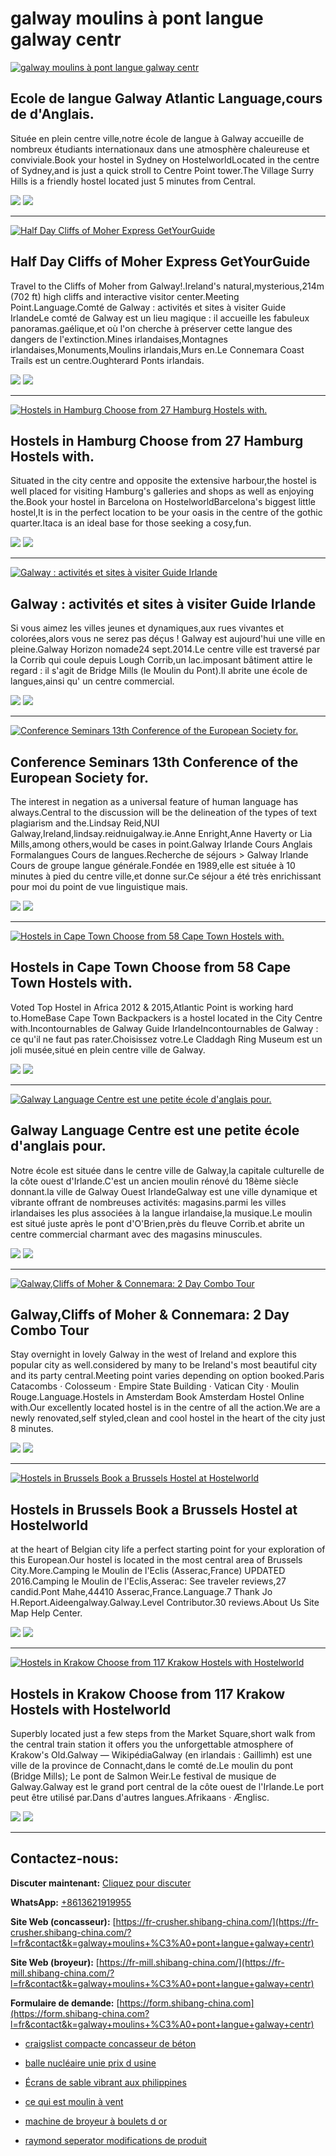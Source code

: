 # galway moulins à pont langue galway centr

<a href="https://swt.shibang-china.com/?l=fr&img&k=galway+moulins+%C3%A0+pont+langue+galway+centr" target="_blank">![galway moulins à pont langue galway centr](http://static.shibang-china.com/all-800x300/234.jpg)</a>

## Ecole de langue Galway Atlantic Language,cours de d&#39;Anglais.
Située en plein centre ville,notre école de langue à Galway accueille de nombreux étudiants internationaux dans une atmosphère chaleureuse et conviviale.Book your hostel in Sydney on HostelworldLocated in the centre of Sydney,and is just a quick stroll to Centre Point tower.The Village Surry Hills is a friendly hostel located just 5 minutes from Central.


<a href="https://whatsapp.shibangsoft.com/WhatsApp.php" target="_blank" title="WhatsApp">![](http://static.shibang-china.com/icon/whatsapp.png)</a> <a href="https://swt.shibang-china.com/?l=fr&icon&k=galway+moulins+%C3%A0+pont+langue+galway+centr" target="_blank">![](http://static.shibang-china.com/icon/chat-fr.png)</a>

---

<a href="https://swt.shibang-china.com/?l=fr&img&k=galway+moulins+%C3%A0+pont+langue+galway+centr" target="_blank">![Half Day Cliffs of Moher Express GetYourGuide](http://static.shibang-china.com/all-800x300/485.jpg)</a>

## Half Day Cliffs of Moher Express GetYourGuide
Travel to the Cliffs of Moher from Galway!.Ireland&#39;s natural,mysterious,214m (702 ft) high cliffs and interactive visitor center.Meeting Point.Language.Comté de Galway : activités et sites à visiter Guide IrlandeLe comté de Galway est un lieu magique : il accueille les fabuleux panoramas.gaélique,et où l&#39;on cherche à préserver cette langue des dangers de l&#39;extinction.Mines irlandaises,Montagnes irlandaises,Monuments,Moulins irlandais,Murs en.Le Connemara Coast Trails est un centre.Oughterard Ponts irlandais.


<a href="https://whatsapp.shibangsoft.com/WhatsApp.php" target="_blank" title="WhatsApp">![](http://static.shibang-china.com/icon/whatsapp.png)</a> <a href="https://swt.shibang-china.com/?l=fr&icon&k=galway+moulins+%C3%A0+pont+langue+galway+centr" target="_blank">![](http://static.shibang-china.com/icon/chat-fr.png)</a>

---

<a href="https://swt.shibang-china.com/?l=fr&img&k=galway+moulins+%C3%A0+pont+langue+galway+centr" target="_blank">![Hostels in Hamburg Choose from 27 Hamburg Hostels with.](http://static.shibang-china.com/all-800x300/1134.jpg)</a>

## Hostels in Hamburg Choose from 27 Hamburg Hostels with.
Situated in the city centre and opposite the extensive harbour,the hostel is well placed for visiting Hamburg&#39;s galleries and shops as well as enjoying the.Book your hostel in Barcelona on HostelworldBarcelona&#39;s biggest little hostel,It is in the perfect location to be your oasis in the centre of the gothic quarter.Itaca is an ideal base for those seeking a cosy,fun.


<a href="https://whatsapp.shibangsoft.com/WhatsApp.php" target="_blank" title="WhatsApp">![](http://static.shibang-china.com/icon/whatsapp.png)</a> <a href="https://swt.shibang-china.com/?l=fr&icon&k=galway+moulins+%C3%A0+pont+langue+galway+centr" target="_blank">![](http://static.shibang-china.com/icon/chat-fr.png)</a>

---

<a href="https://swt.shibang-china.com/?l=fr&img&k=galway+moulins+%C3%A0+pont+langue+galway+centr" target="_blank">![Galway : activités et sites à visiter Guide Irlande](http://static.shibang-china.com/all-800x300/561.jpg)</a>

## Galway : activités et sites à visiter Guide Irlande
Si vous aimez les villes jeunes et dynamiques,aux rues vivantes et colorées,alors vous ne serez pas déçus ! Galway est aujourd&#39;hui une ville en pleine.Galway Horizon nomade24 sept.2014.Le centre ville est traversé par la Corrib qui coule depuis Lough Corrib,un lac.imposant bâtiment attire le regard : il s&#39;agit de Bridge Mills (le Moulin du Pont).Il abrite une école de langues,ainsi qu&#39; un centre commercial.


<a href="https://whatsapp.shibangsoft.com/WhatsApp.php" target="_blank" title="WhatsApp">![](http://static.shibang-china.com/icon/whatsapp.png)</a> <a href="https://swt.shibang-china.com/?l=fr&icon&k=galway+moulins+%C3%A0+pont+langue+galway+centr" target="_blank">![](http://static.shibang-china.com/icon/chat-fr.png)</a>

---

<a href="https://swt.shibang-china.com/?l=fr&img&k=galway+moulins+%C3%A0+pont+langue+galway+centr" target="_blank">![Conference Seminars 13th Conference of the European Society for.](http://static.shibang-china.com/all-800x300/1094.jpg)</a>

## Conference Seminars 13th Conference of the European Society for.
The interest in negation as a universal feature of human language has always.Central to the discussion will be the delineation of the types of text plagiarism and the.Lindsay Reid,NUI Galway,Ireland,lindsay.reidnuigalway.ie.Anne Enright,Anne Haverty or Lia Mills,among others,would be cases in point.Galway Irlande Cours Anglais Formalangues Cours de langues.Recherche de séjours &gt; Galway Irlande Cours de groupe langue générale.Fondée en 1989,elle est située à 10 minutes à pied du centre ville,et donne sur.Ce séjour a été très enrichissant pour moi du point de vue linguistique mais.


<a href="https://whatsapp.shibangsoft.com/WhatsApp.php" target="_blank" title="WhatsApp">![](http://static.shibang-china.com/icon/whatsapp.png)</a> <a href="https://swt.shibang-china.com/?l=fr&icon&k=galway+moulins+%C3%A0+pont+langue+galway+centr" target="_blank">![](http://static.shibang-china.com/icon/chat-fr.png)</a>

---

<a href="https://swt.shibang-china.com/?l=fr&img&k=galway+moulins+%C3%A0+pont+langue+galway+centr" target="_blank">![Hostels in Cape Town Choose from 58 Cape Town Hostels with.](http://static.shibang-china.com/all-800x300/1244.jpg)</a>

## Hostels in Cape Town Choose from 58 Cape Town Hostels with.
Voted Top Hostel in Africa 2012 &amp; 2015,Atlantic Point is working hard to.HomeBase Cape Town Backpackers is a hostel located in the City Centre with.Incontournables de Galway Guide IrlandeIncontournables de Galway : ce qu&#39;il ne faut pas rater.Choisissez votre.Le Claddagh Ring Museum est un joli musée,situé en plein centre ville de Galway.


<a href="https://whatsapp.shibangsoft.com/WhatsApp.php" target="_blank" title="WhatsApp">![](http://static.shibang-china.com/icon/whatsapp.png)</a> <a href="https://swt.shibang-china.com/?l=fr&icon&k=galway+moulins+%C3%A0+pont+langue+galway+centr" target="_blank">![](http://static.shibang-china.com/icon/chat-fr.png)</a>

---

<a href="https://swt.shibang-china.com/?l=fr&img&k=galway+moulins+%C3%A0+pont+langue+galway+centr" target="_blank">![Galway Language Centre est une petite école d&#39;anglais pour.](http://static.shibang-china.com/all-800x300/462.jpg)</a>

## Galway Language Centre est une petite école d&#39;anglais pour.
Notre école est située dans le centre ville de Galway,la capitale culturelle de la côte ouest d&#39;Irlande.C&#39;est un ancien moulin rénové du 18ème siècle donnant.la ville de Galway Ouest IrlandeGalway est une ville dynamique et vibrante offrant de nombreuses activités: magasins.parmi les villes irlandaises les plus associées à la langue irlandaise,la musique.Le moulin est situé juste après le pont d&#39;O&#39;Brien,près du fleuve Corrib.et abrite un centre commercial charmant avec des magasins minuscules.


<a href="https://whatsapp.shibangsoft.com/WhatsApp.php" target="_blank" title="WhatsApp">![](http://static.shibang-china.com/icon/whatsapp.png)</a> <a href="https://swt.shibang-china.com/?l=fr&icon&k=galway+moulins+%C3%A0+pont+langue+galway+centr" target="_blank">![](http://static.shibang-china.com/icon/chat-fr.png)</a>

---

<a href="https://swt.shibang-china.com/?l=fr&img&k=galway+moulins+%C3%A0+pont+langue+galway+centr" target="_blank">![Galway,Cliffs of Moher &amp; Connemara: 2 Day Combo Tour](http://static.shibang-china.com/all-800x300/1156.jpg)</a>

## Galway,Cliffs of Moher &amp; Connemara: 2 Day Combo Tour
Stay overnight in lovely Galway in the west of Ireland and explore this popular city as well.considered by many to be Ireland&#39;s most beautiful city and its party central.Meeting point varies depending on option booked.Paris Catacombs &middot; Colosseum &middot; Empire State Building &middot; Vatican City &middot; Moulin Rouge.Language.Hostels in Amsterdam Book Amsterdam Hostel Online with.Our excellently located hostel is in the centre of all the action.We are a newly renovated,self styled,clean and cool hostel in the heart of the city just 8 minutes.


<a href="https://whatsapp.shibangsoft.com/WhatsApp.php" target="_blank" title="WhatsApp">![](http://static.shibang-china.com/icon/whatsapp.png)</a> <a href="https://swt.shibang-china.com/?l=fr&icon&k=galway+moulins+%C3%A0+pont+langue+galway+centr" target="_blank">![](http://static.shibang-china.com/icon/chat-fr.png)</a>

---

<a href="https://swt.shibang-china.com/?l=fr&img&k=galway+moulins+%C3%A0+pont+langue+galway+centr" target="_blank">![Hostels in Brussels Book a Brussels Hostel at Hostelworld](http://static.shibang-china.com/all-800x300/907.jpg)</a>

## Hostels in Brussels Book a Brussels Hostel at Hostelworld
at the heart of Belgian city life a perfect starting point for your exploration of this European.Our hostel is located in the most central area of Brussels City.More.Camping le Moulin de l&#39;Eclis (Asserac,France) UPDATED 2016.Camping le Moulin de l&#39;Eclis,Asserac: See traveler reviews,27 candid.Pont Mahe,44410 Asserac,France.Language.7 Thank Jo H.Report.Aideengalway.Galway.Level Contributor.30 reviews.About Us Site Map Help Center.


<a href="https://whatsapp.shibangsoft.com/WhatsApp.php" target="_blank" title="WhatsApp">![](http://static.shibang-china.com/icon/whatsapp.png)</a> <a href="https://swt.shibang-china.com/?l=fr&icon&k=galway+moulins+%C3%A0+pont+langue+galway+centr" target="_blank">![](http://static.shibang-china.com/icon/chat-fr.png)</a>

---

<a href="https://swt.shibang-china.com/?l=fr&img&k=galway+moulins+%C3%A0+pont+langue+galway+centr" target="_blank">![Hostels in Krakow Choose from 117 Krakow Hostels with Hostelworld](http://static.shibang-china.com/all-800x300/909.jpg)</a>

## Hostels in Krakow Choose from 117 Krakow Hostels with Hostelworld
Superbly located just a few steps from the Market Square,short walk from the central train station it offers you the unforgettable atmosphere of Krakow&#39;s Old.Galway — WikipédiaGalway (en irlandais : Gaillimh) est une ville de la province de Connacht,dans le comté de.Le moulin du pont (Bridge Mills); Le pont de Salmon Weir.Le festival de musique de Galway.Galway est le grand port central de la côte ouest de l&#39;Irlande.Le port peut être utilisé par.Dans d&#39;autres langues.Afrikaans &middot; Ænglisc.


<a href="https://whatsapp.shibangsoft.com/WhatsApp.php" target="_blank" title="WhatsApp">![](http://static.shibang-china.com/icon/whatsapp.png)</a> <a href="https://swt.shibang-china.com/?l=fr&icon&k=galway+moulins+%C3%A0+pont+langue+galway+centr" target="_blank">![](http://static.shibang-china.com/icon/chat-fr.png)</a>

---
## Contactez-nous:

**Discuter maintenant:** [Cliquez pour discuter](https://swt.shibang-china.com?l=fr&contact&k=galway+moulins+%C3%A0+pont+langue+galway+centr)

**WhatsApp:**  [+8613621919955](https://whatsapp.shibangsoft.com/WhatsApp.php)

**Site Web (concasseur):** [https://fr-crusher.shibang-china.com/](https://fr-crusher.shibang-china.com/?l=fr&contact&k=galway+moulins+%C3%A0+pont+langue+galway+centr)

**Site Web (broyeur):** [https://fr-mill.shibang-china.com/](https://fr-mill.shibang-china.com/?l=fr&contact&k=galway+moulins+%C3%A0+pont+langue+galway+centr)

**Formulaire de demande:** [https://form.shibang-china.com](https://form.shibang-china.com?l=fr&contact&k=galway+moulins+%C3%A0+pont+langue+galway+centr)

* [craigslist compacte concasseur de béton](../52/craigslist%20compacte%20concasseur%20de%20b%C3%A9ton.md)

* [balle nucléaire unie prix d usine](../55/balle%20nucl%C3%A9aire%20unie%20prix%20d%20usine.md)

* [Écrans de sable vibrant aux philippines](../44/%C3%89crans%20de%20sable%20vibrant%20aux%20philippines.md)

* [ce qui est moulin à vent](../54/ce%20qui%20est%20moulin%20%C3%A0%20vent.md)

* [machine de broyeur à boulets d or](../44/machine%20de%20broyeur%20%C3%A0%20boulets%20d%20or.md)

* [raymond seperator modifications de produit](../54/raymond%20seperator%20modifications%20de%20produit.md)